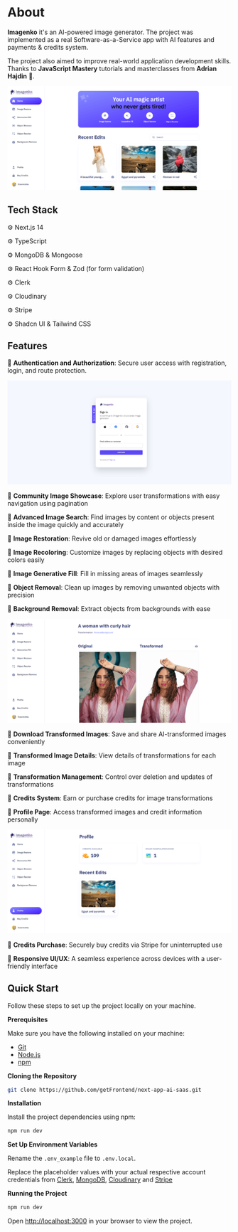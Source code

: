 # About

**Imagenko** it's an AI-powered image generator. The project was implemented as a real Software-as-a-Service app with AI features and payments & credits system.

The project also aimed to improve real-world application development skills. Thanks to **JavaScript Mastery** tutorials and masterclasses from **Adrian Hajdin** 🚀.

![](https://github.com/getFrontend/next-app-ai-saas/blob/main/public/imagenko-1.png?raw=true)

## Tech Stack

⚙️ Next.js 14

⚙️ TypeScript

⚙️ MongoDB & Mongoose

⚙️ React Hook Form & Zod (for form validation)

⚙️ Clerk

⚙️ Cloudinary

⚙️ Stripe

⚙️ Shadcn UI & Tailwind CSS

## Features

🔋 **Authentication and Authorization**: Secure user access with registration, login, and route protection.

![](https://github.com/getFrontend/next-app-ai-saas/blob/main/public/imagenko-2.png?raw=true)

🔋 **Community Image Showcase**: Explore user transformations with easy navigation using pagination

🔋 **Advanced Image Search**: Find images by content or objects present inside the image quickly and accurately

🔋 **Image Restoration**: Revive old or damaged images effortlessly

🔋 **Image Recoloring**: Customize images by replacing objects with desired colors easily

🔋 **Image Generative Fill**: Fill in missing areas of images seamlessly

🔋 **Object Removal**: Clean up images by removing unwanted objects with precision

🔋 **Background Removal**: Extract objects from backgrounds with ease

![](https://github.com/getFrontend/next-app-ai-saas/blob/main/public/imagenko-4.png?raw=true)

🔋 **Download Transformed Images**: Save and share AI-transformed images conveniently

🔋 **Transformed Image Details**: View details of transformations for each image

🔋 **Transformation Management**: Control over deletion and updates of transformations

🔋 **Credits System**: Earn or purchase credits for image transformations

🔋 **Profile Page**: Access transformed images and credit information personally

![](https://github.com/getFrontend/next-app-ai-saas/blob/main/public/imagenko-3.png?raw=true)

🔋 **Credits Purchase**: Securely buy credits via Stripe for uninterrupted use

🔋 **Responsive UI/UX**: A seamless experience across devices with a user-friendly interface

## Quick Start

Follow these steps to set up the project locally on your machine.

**Prerequisites**

Make sure you have the following installed on your machine:

- [Git](https://git-scm.com/)
- [Node.js](https://nodejs.org/en)
- [npm](https://www.npmjs.com/)

**Cloning the Repository**

```bash
git clone https://github.com/getFrontend/next-app-ai-saas.git
```

**Installation**

Install the project dependencies using npm:

```bash
npm run dev
```

**Set Up Environment Variables**

Rename the `.env_example` file to `.env.local`.

Replace the placeholder values with your actual respective account credentials from [Clerk](https://clerk.com/), [MongoDB](https://www.mongodb.com/), [Cloudinary](https://cloudinary.com/) and [Stripe](https://stripe.com)

**Running the Project**

```bash
npm run dev
```

Open [http://localhost:3000](http://localhost:3000) in your browser to view the project.